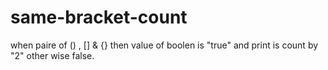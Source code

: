 # same-bracket-count

when paire of () , [] & {} then value of boolen is "true" and print is count by "2"
other wise false.
